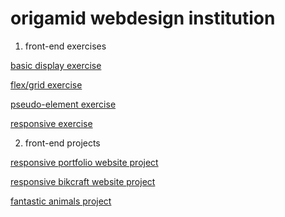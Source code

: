 # origamid webdesign institution
 1. front-end exercises 

<a href="https://larabmelo.github.io/origamid/html-css/exercicios/exercicio-display/index.html">basic display exercise</a>

<a href="https://larabmelo.github.io/origamid/html-css/exercicios/exercicio-posicionamento/correcao/index.html">flex/grid exercise</a>

<a href="https://larabmelo.github.io/origamid/html-css/exercicios/exercicio-refatorar/index.html">pseudo-element exercise</a>

<a href="https://larabmelo.github.io/origamid/html-css/exercicios/exercicio-responsivo/index.html">responsive exercise</a>

2. front-end projects  

<a href="https://larabmelo.github.io/origamid/html-css/projetos/portfolio/index.html">responsive portfolio website project</a>

<a href="https://larabmelo.github.io/origamid/html-css/projetos/bikcraft/projeto-inicio/index.html">responsive bikcraft website project</a>

<a href="https://larabmelo.github.io/origamid/javascript-2/scroll-suave-link-interno/index.html">fantastic animals project</a>
